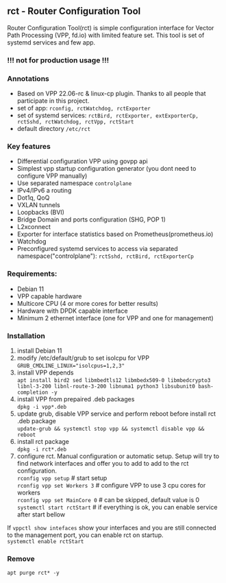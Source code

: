 ## rct - Router Configuration Tool

Router Configuration Tool(rct) is simple configuration interface for Vector Path Processing (VPP, fd.io) with limited feature set. This tool is set of systemd services and few app.

### !!! not for production usage !!!

### Annotations
- Based on VPP 22.06-rc & linux-cp plugin. Thanks to all people that participate in this project.
- set of app: `rconfig, rctWatchdog, rctExporter`
- set of systemd services: `rctBird, rctExporter, extExporterCp, rctSshd, rctWatchdog, rctVpp, rctStart`
- default directory `/etc/rct`
 
### Key features
- Differential configuration VPP using govpp api
- Simplest vpp startup configuration generator (you dont need to configure VPP manually)
- Use separated namespace `controlplane`
- IPv4/IPv6 a routing
- Dot1q, QoQ
- VXLAN tunnels
- Loopbacks (BVI)
- Bridge Domain and ports configuration (SHG, POP 1)
- L2xconnect
- Exporter for interface statistics based on Prometheus(prometheus.io)
- Watchdog
- Preconfigured systemd services to access via separated namespace("controlplane"): `rctSshd, rctBird, rctExporterCp`

### Requirements:
* Debian 11
* VPP capable hardware
* Multicore CPU (4 or more cores for better results)
* Hardware with DPDK capable interface
* Minimum 2 ethernet interface (one for VPP and one for management)

### Installation
1. install Debian 11 
2. modify /etc/default/grub to set isolcpu for VPP\
```GRUB_CMDLINE_LINUX="isolcpus=1,2,3"```
3. install VPP depends\
`apt install bird2 sed libmbedtls12 libmbedx509-0 libmbedcrypto3 libnl-3-200 libnl-route-3-200 libnuma1 python3 libsubunit0 bash-completion -y`
4. install VPP from prepaired .deb packages\
`dpkg -i vpp*.deb`
5. update grub, disable VPP service and perform reboot before install rct .deb package\
`update-grub && systemctl stop vpp && systemctl disable vpp && reboot`
6. install rct package\
`dpkg -i rct*.deb`
7. configure rct. Manual configuration or automatic setup. Setup will try to find network interfaces and offer you to add to add to the rct configuration.\
`rconfig vpp setup` # start setup\
`rconfig vpp set Workers 3` # configure VPP to use 3 cpu cores for workers\
`rconfig vpp set MainCore 0` # can be skipped, default value is 0\
`systemctl start rctStart` # if everything is ok, you can enable service after start bellow

If `vppctl show intefaces` show your interfaces and you are still connected to the management port, you can enable rct on startup.\
`systemctl enable rctStart`

### Remove
`apt purge rct* -y`
